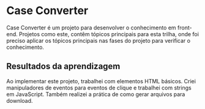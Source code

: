 # Case Converter

<p>Case Converter é um projeto para desenvolver o conhecimento em front-end. Projetos como este, contêm tópicos principais para esta trilha, onde foi preciso aplicar os tópicos principais nas fases do projeto para verificar o conhecimento.</p>

## Resultados da aprendizagem

<p>Ao implementar este projeto, trabalhei com elementos HTML básicos. Criei manipuladores de eventos para eventos de clique e trabalhei com strings em JavaScript. Também realizei a prática de como gerar arquivos para download.</p>
